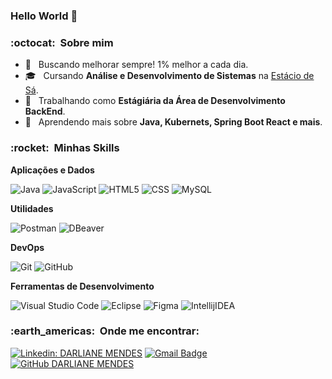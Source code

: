 ### Hello World 👋

<h3> :octocat: &nbsp;Sobre mim </h3>

- 🤔 &nbsp; Buscando melhorar sempre! 1% melhor a cada dia.
- 🎓 &nbsp; Cursando **Análise e Desenvolvimento de Sistemas** na <a href="https://estacio.br/">Estácio de Sá</a>.
- 💼 &nbsp; Trabalhando como **Estágiária da Área de Desenvolvimento BackEnd**.
- 🌱 &nbsp; Aprendendo mais sobre **Java, Kubernets, Spring Boot React e mais**.

<h3> :rocket: &nbsp;Minhas Skills </h3>

**Aplicações e Dados**

![Java](https://img.shields.io/badge/-Java-333333?style=flat&logo=Java&logoColor=007396)
![JavaScript](https://img.shields.io/badge/-JavaScript-333333?style=flat&logo=javascript)
![HTML5](https://img.shields.io/badge/-HTML5-333333?style=flat&logo=HTML5)
![CSS](https://img.shields.io/badge/-CSS-333333?style=flat&logo=CSS3&logoColor=1572B6)
![MySQL](https://img.shields.io/badge/-MySQL-333333?style=flat&logo=mysql)

**Utilidades**

![Postman](https://img.shields.io/badge/-Postman-333333?style=flat&logo=postman)
![DBeaver](https://img.shields.io/badge/-DBeaver-333333?style=flat&logo=dBeaver)

**DevOps**

  ![Git](https://img.shields.io/badge/-Git-333333?style=flat&logo=git)
  ![GitHub](https://img.shields.io/badge/-GitHub-333333?style=flat&logo=github)
  
  **Ferramentas de Desenvolvimento**

  ![Visual Studio Code](https://img.shields.io/badge/-Visual%20Studio%20Code-333333?style=flat&logo=visual-studio-code&logoColor=007ACC)
  ![Eclipse](https://img.shields.io/badge/-Eclipse-333333?style=flat&logo=eclipse-ide&logoColor=2C2255)
  ![Figma](https://img.shields.io/badge/-Figma-333333?style=flat&logo=figma&logoColor=007ACC)
  ![IntellijIDEA](https://img.shields.io/badge/-IntellijIDEA-333333?style=flat&logo=IntellijIDEA&logoColor=007ACC)
  
  <h3> :earth_americas: &nbsp;Onde me encontrar: </h3> 

[![Linkedin: DARLIANE MENDES](https://img.shields.io/badge/-DarlianeMendes-blue?style=flat-square&logo=Linkedin&logoColor=white&link=https://www.linkedin.com/in/darliane-mendes/)](https://www.linkedin.com/in/darliane-mendes/)
[![Gmail Badge](https://img.shields.io/badge/-contato.darlianemendes@gmail.com-006bed?style=flat-square&logo=Gmail&logoColor=white&link=mailto:contato.darlianemendes@gmail.com)](mailto:contato.darlianemendes@gmail.com)
[![GitHub DARLIANE MENDES]( https://img.shields.io/github/followers/DarlianeMendes?label=follow&style=social)](https://github.com/darlianemendes)
  

